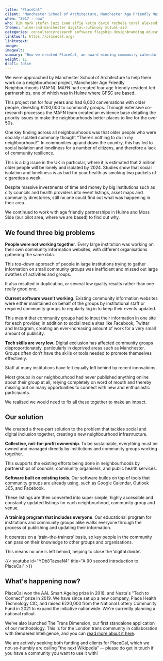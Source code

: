 ```yaml
---
title: "PlaceCal"
client: "Manchester School of Architecture, Manchester Age Friendly Neighbourhoods"
when: "2017 - now"
who: kim mark stefan jazz ivan alfie katja david rachele coral alexandria
themes: hulme-and-manchester digital-autonomy mutual-aid
categories: consultancyresearch software flagship designbranding educationtraining
linktourl: https://placecal.org/
linktotext:
image:
imagealt:
summary: "How we created PlaceCal, an award winning community calendar system, designed to combat loneliness and isolation in neighbourhoods across the UK and beyond."
weight: 11
draft: false
---
```


We were approached by Manchester School of Architecture to help them work on a neighbourhood project, Manchester Age Friendly Neighbourhoods (MAFN). MAFN had created four age friendly resident-led partnerships, one of which was in Hulme where GFSC are based.

This project ran for four years and had 6,000 conversations with older people, divesting £200,000 to community groups. Through extensive co-research processes the MAFN team created an evidence base detailing the priority issues to make the neighbourhoods better places to live for the over 50s.

One key finding across all neighbourhoods was that older people who were socially isolated commonly thought “There’s nothing to do in my neighbourhood!”. In communities up and down the country, this has led to social isolation and loneliness for a number of citizens, and therefore a lack of community resilience.

This is a big issue in the UK in particular, where it is estimated that 2 million older people will be lonely and isolated by 2024. Studies show that social isolation and loneliness is as bad for your health as smoking two packets of cigarettes a week.

Despite massive investments of time and money by big institutions such as city councils and health providers into event listings, asset maps and community directories, still no one could find out what was happening in their area.

We continued to work with age friendly partnerships in Hulme and Moss Side (our pilot area, where we are based) to find out why.

## We found three big problems

**People were not working together**. Every large institution was working on their own community information websites, with different organisations gathering the same data.

This top-down approach of people in large institutions trying to gather information on small community groups was inefficient and missed out large swathes of activities and groups.

It also resulted in duplication, or several low quality results rather than one really good one.

**Current software wasn’t working**. Existing community information websites were either maintained on behalf of the groups by institutional staff or required community groups to regularly log in to keep their events updated.

This meant that community groups had to input their information in one site for each provider, in addition to social media sites like Facebook, Twitter and Instagram, creating an ever-increasing amount of work for a very small amount of publicity.

**Tech skills are very low**. Digital exclusion has affected community groups disproportionately, particularly in deprived areas such as Manchester. Groups often don’t have the skills or tools needed to promote themselves effectively.

Staff at many institutions have felt equally left behind by recent innovations.

Most groups in our neighbourhood had never published anything online about their group at all, relying completely on word of mouth and thereby missing out on many opportunities to connect with new and enthusiastic participants.

We realised we would need to fix all these together to make an impact.

## Our solution

We created a three-part solution to the problem that tackles social and digital inclusion together, creating a new neighbourhood infrastructure.

**Collective, not-for-profit ownership**. To be sustainable, everything must be owned and managed directly by institutions and community groups working together.

This supports the existing efforts being done in neighbourhoods by partnerships of councils, community organisers, and public health services.

**Software built on existing tools**. Our software builds on top of tools that community groups are already using, such as Google Calendar, Outlook 365, and Facebook.

These listings are then converted into super simple, highly accessible and constantly updated listings for each neighbourhood, community group and venue.

**A training program that includes everyone**. Our educational program for institutions and community groups alike walks everyone through the process of publishing and updating their information.

It operates on a ‘train-the-trainers’ basis, so key people in the community can pass on their knowledge to other groups and organisations.

This means no one is left behind, helping to close the ‘digital divide’.

{{< youtube id="YDb8TazseN4" title="A 90 second introduction to PlaceCal" >}}

## What's happening now?

PlaceCal won the AAL Smart Ageing prize in 2018, and Nesta's "Tech to Connect" prize in 2019. We have since set up a new company, Place Health Technology CIC, and raised £220,000 from the National Lottery Community Fund in 2021 to expand the initiative nationwide. We're currently planning a national rollout.

We've also launched The Trans Dimension, our first standalone application of our methodology. This is for the London trans community in collaboration with Gendered Intelligence, and you can [read more about it here](blog/2021/enter-trans-dimension/).

We are actively seeking both funding and clients for PlaceCal, which we not-so-humbly are calling "the next Wikipedia" -- please do get in touch if you have a community you want to use it with!

